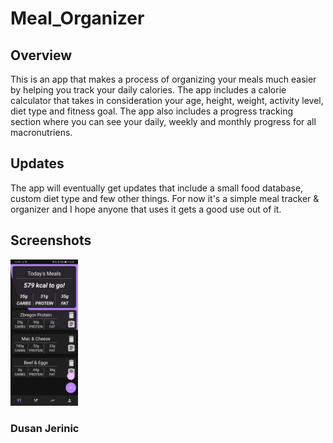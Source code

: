 # Meal_Organizer

## Overview
This is an app that makes a process of organizing your meals much easier by helping you track your daily calories.
The app includes a calorie calculator that takes in consideration your age, height, weight, activity level, diet type and fitness goal.
The app also includes a progress tracking section where you can see your daily, weekly and monthly progress for all macronutriens.

## Updates
The app will eventually get updates that include a small food database, custom diet type and few other things.
For now it's a simple meal tracker & organizer and I hope anyone that uses it gets a good use out of it.

## Screenshots
<img src="meal_planner_1.jpg" width="108" height="234">

### Dusan Jerinic

